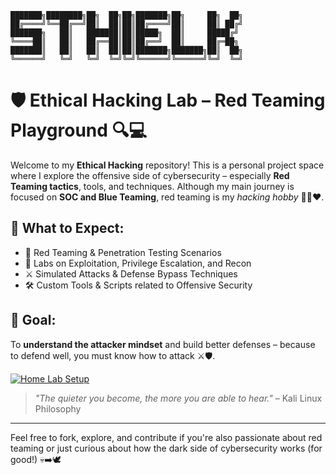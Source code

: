
```
███████╗████████╗██╗  ██╗██╗███████╗██╗     ██╗  ██╗
██╔════╝╚══██╔══╝██║  ██║██║██╔════╝██║     ██║ ██╔╝
███████╗   ██║   ███████║██║█████╗  ██║     █████╔╝ 
╚════██║   ██║   ██╔══██║██║██╔══╝  ██║     ██╔═██╗ 
███████║   ██║   ██║  ██║██║███████╗███████╗██║  ██╗
╚══════╝   ╚═╝   ╚═╝  ╚═╝╚═╝╚══════╝╚══════╝╚═╝  ╚═╝
```

# 🛡️ Ethical Hacking Lab – Red Teaming Playground 🔍💻

Welcome to my **Ethical Hacking** repository! This is a personal project space where I explore the offensive side of cybersecurity – especially **Red Teaming tactics**, tools, and techniques. Although my main journey is focused on **SOC and Blue Teaming**, red teaming is my *hacking hobby* 👨‍💻❤️.

## 🚩 What to Expect:
- 🔐 Red Teaming & Penetration Testing Scenarios  
- 🧪 Labs on Exploitation, Privilege Escalation, and Recon  
- ⚔️ Simulated Attacks & Defense Bypass Techniques  
- 🛠️ Custom Tools & Scripts related to Offensive Security  

## 🎯 Goal:
To **understand the attacker mindset** and build better defenses – because to defend well, you must know how to attack ⚔️🛡️.

[![Home Lab Setup](https://img.shields.io/badge/Home%20Lab%20Setup-Click%20Here-blue?style=for-the-badge)](https://github.com/notsamarajit/Ethical-hacking/blob/main/home-lab-setup/setup.md)


> *"The quieter you become, the more you are able to hear."* – Kali Linux Philosophy

---

Feel free to fork, explore, and contribute if you're also passionate about red teaming or just curious about how the dark side of cybersecurity works (for good!) 💀➡️🕊️
